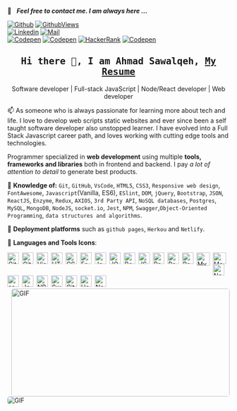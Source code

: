 <!--
**Ahmad-Sawalqeh/Ahmad-Sawalqeh** is a ✨ _special_ ✨ repository because its `README.md` (this file) appears on your GitHub profile.

Here are some ideas to get you started:

- 🔭 I’m currently working on ...
- 🌱 I’m currently learning ...
- 👯 I’m looking to collaborate on ...
- 🤔 I’m looking for help with ...
- 💬 Ask me about ...
- 📫 How to reach me: ...
- 😄 Pronouns: ...
- ⚡ Fun fact: ...
-->
📩 &nbsp; ***Feel free to contact me. I am always here ...***

[![Github](https://img.shields.io/github/followers/Ahmad-Sawalqeh?label=Follow&style=social)](https://github.com/Ahmad-Sawalqeh)
[![GithubViews](https://api.freemotion-llc.com/api/github/v1/profile-views?username=Ahmad-Sawalqeh)](https://github.com/Ahmad-Sawalqeh)
<br>
[![Linkedin](https://img.shields.io/badge/LinkedIn-Ahmad%20Sawalqeh-blue?logo=Linkedin&logoColor=blue&labelColor=black)](https://www.linkedin.com/in/ahmad-alsawalqeh/)
[![Mail](https://img.shields.io/badge/Hotmail-sawalqa_jo@hotmail.com-blue?logo=Gmail&logoColor=blue&labelColor=black)](mailto:sawalqa_jo@hotmail.com)
<br>
[![Codepen](https://img.shields.io/badge/Codepen-Ahmad%20Sawalqeh-gray?logo=codepen&logoColor=white&labelColor=black)](https://codepen.io/AhmadSawalqeh)
[![Codepen](https://img.shields.io/badge/Codesandbox-Ahmad%20Sawalqeh-gray?logo=codesandbox&logoColor=white&labelColor=black)](https://codesandbox.io/u/Ahmad-Sawalqeh)
[![HackerRank](https://img.shields.io/badge/HackerRank-sawalqa_jo-brightgreen?logo=HackerRank&logoColor=Green&labelColor=black)](https://www.hackerrank.com/sawalqa_jo)
[![Codepen](https://img.shields.io/badge/Codewars-Ahmad%20Sawalqeh-maroon?logo=codewars&logoColor=maroon&labelColor=black)](https://www.codewars.com/users/Ahmad-Sawalqeh)
<!-- [![HitCount](http://hits.dwyl.com/Ahmad-Sawalqeh/Ahmad-Sawalqeh.svg)](http://hits.dwyl.com/Ahmad-Sawalqeh/Ahmad-Sawalqeh) -->

<h2 align='center'><samp><strong>Hi there 👋, I am Ahmad Sawalqeh, <a href="https://ahmad-sawalqeh.github.io/my_resume/" target="_blank">My Resume</a></strong></samp></h2>
<p align='center'>Software developer | Full-stack JavaScript | Node/React developer | Web developer</p>

<p align='left'> 📫 As someone who is always passionate for learning more about tech and life. I love to develop web scripts static websites and ever since been a self taught software developer also unstopped learner. I have evolved into a Full Stack Javascript career path, and loves working with cutting edge tools and technologies.</p>

Programmer specialized in **web development** using multiple **tools, frameworks and libraries** both in frontend and backend. I pay *a lot of attention to detail* to generate best products.

💬 **Knowledge of:** `Git`, `GitHub`, `VsCode`, `HTML5`, `CSS3`, `Responsive web design`, `FontAwesome`, `Javascript`(Vanilla, ES6), `ESlint`, `DOM`, `jQuery`, `Bootstrap`, `JSON`,
 `ReactJS`, `Enzyme`, `Redux`, `AXIOS`, `3rd Party API`, `NoSQL databases`, `Postgres`, `MySQL`, `MongoDB`, `NodeJS`, `socket.io`, `Jest`, `NPM`, `Swagger`,`Object-Oriented Programming`, `data structures and algorithms`.

💬 **Deployment platforms** such as `github pages`, `Herkou` and `Netlify`.

💬 **Languages and Tools Icons**:
<p>
<img align="left" style="margin-right: 7px" alt="Git" width="26px" src="https://cdn.worldvectorlogo.com/logos/git-icon.svg" />
<img align="left" style="margin-right: 7px" alt="GitHub" width="26px" src="https://cdn.worldvectorlogo.com/logos/github-1.svg" />
<img align="left" style="margin-right: 7px" alt="Visual Studio Code" width="26px" src="https://cdn.worldvectorlogo.com/logos/visual-studio-code-1.svg" />
<img align="left" style="margin-right: 7px" alt="HTML5" width="26px" height="26px" src="https://cdn.worldvectorlogo.com/logos/html5.svg" />
<img align="left" style="margin-right: 7px" alt="CSS3" width="26px" height="26px" src="https://cdn.worldvectorlogo.com/logos/css-5.svg" />
<img align="left" style="margin-right: 7px" alt="FontAwesome" width="26px" height="26px" src="https://cdn.worldvectorlogo.com/logos/fontawesome-1.svg" />
<img align="left" style="margin-right: 7px" alt="JavaScript" width="26px" src="https://cdn.worldvectorlogo.com/logos/javascript.svg" />
<img align="left" style="margin-right: 7px" alt="JQuery" width="26px" height="26px" src="https://cdn3.iconfinder.com/data/icons/popular-services-brands/512/jquery-512.png" />
<img align="left" style="margin-right: 7px" alt="Bootstrap" width="26px" height="26px" src="https://cdn.worldvectorlogo.com/logos/bootstrap-4.svg" />
<img align="left" style="margin-right: 7px" alt="JSON" width="26px" height="26px" src="https://cdn.worldvectorlogo.com/logos/json.svg" />
<img align="left" style="margin-right: 7px" alt="React.js" width="26px" src="https://www.vectorlogo.zone/logos/reactjs/reactjs-icon.svg" />
<img align="left" style="margin-right: 7px" alt="Redux" width="26px" height="26px" src="https://cdn.worldvectorlogo.com/logos/redux.svg" />
<img align="left" style="margin-right: 7px" alt="PostgreSQL" width="26px" height="26px" src="https://cdn.worldvectorlogo.com/logos/postgresql.svg" />
<img align="left" style="margin-right: 7px" alt="MySQL" width="30px" src="https://cdn.worldvectorlogo.com/logos/mysql-7.svg" />
<img align="left" style="margin-right: 7px" alt="MongoDB" width="30px" height="26px" src="https://developer.asustor.com/uploadIcons/0020_999_1579584903_MongoDB_256.png" />
<!-- <img align="left" style="margin-right: 7px" alt="Node.js" width="26px" src="https://raw.githubusercontent.com/github/explore/80688e429a7d4ef2fca1e82350fe8e3517d3494d/topics/nodejs/nodejs.png" /> -->
<img align="left" style="margin-right: 7px" alt="Node.js" width="26px" src="https://image.winudf.com/v2/image1/Y29tLnNreWFwcGVyLmxlYXJubm9kZWpzX2ljb25fMTU1ODM1NzY4M18wMzI/icon.png?w=170&fakeurl=1" />
<img align="left" style="margin-right: 7px" alt="socket.io" width="26px" src="https://upload.wikimedia.org/wikipedia/commons/thumb/9/96/Socket-io.svg/1024px-Socket-io.svg.png" />
<img align="left" style="margin-right: 7px" alt="Jest" width="26px" height="26px" src="https://cdn.worldvectorlogo.com/logos/jest-0.svg" />
<br>
<br>
<img align="left" style="margin-right: 7px" alt="NPM" width="26px" height="26px" src="https://cdn.freebiesupply.com/logos/thumbs/2x/npm-logo.png" />
<img align="left" style="margin-right: 7px" alt="SwaggerHub" width="26px" height="26px" src="https://miro.medium.com/max/720/0*ouOwqU23IiOAJf5v.jpg" />
<img align="left" style="margin-right: 7px" alt="Github Pages" width="26px" height="26px" src="https://techcrunch.com/wp-content/uploads/2010/07/github-logo.png?w=512" />
<img align="left" style="margin-right: 7px" alt="Heroku" width="26px" height="26px" src="https://cdn.iconscout.com/icon/free/png-512/heroku-5-569467.png" />
<img align="left" style="margin-right: 7px" alt="Netlify" width="26px" height="26px" src="https://seeklogo.com/images/N/netlify-logo-758722CDF4-seeklogo.com.png" />
</p>
<br>
<br>
<!-- https://github.com/anuraghazra/github-readme-stats -->
<!-- <p>
<img align="left" alt="Ahmad-Sawalqeh's Github Stats" src="https://github-readme-stats.vercel.app/api?username=Ahmad-Sawalqeh&show_icons=true&hide_border=true" />
</p> -->

<img align="right" style="border-radius: 5px" alt="GIF" width="495px" height="245px" src="https://miro.medium.com/max/875/1*Urc28sbnORGOW5oyohQ06g.gif" />

<!-- [![Contribution Stats](https://github-contribution-stats.vercel.app/api/?username=Ahmad-Sawalqeh)](https://github.com/Ahmad-Sawalqeh/github-contribution-stats/) -->
<img align="left" style="border-radius: 5px" alt="GIF" src="https://github-contribution-stats.vercel.app/api/?username=Ahmad-Sawalqeh" />


